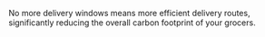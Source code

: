 No more delivery windows means more efficient delivery routes, significantly reducing the overall carbon footprint of your grocers.
